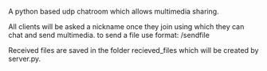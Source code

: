 A python based udp chatroom which allows multimedia sharing.

All clients will be asked a nickname once they join using which they can chat and send multimedia. to send a file use format: /sendfile

Received files are saved in the folder recieved_files which will be created by server.py.
